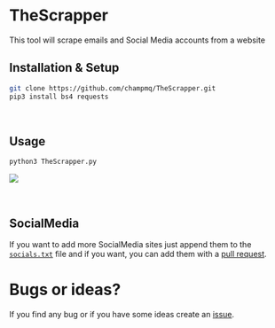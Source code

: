 # TheScrapper
This tool will scrape emails and Social Media accounts from a website

## Installation & Setup

```bash
git clone https://github.com/champmq/TheScrapper.git
pip3 install bs4 requests
```
<br>

## Usage
```bash
python3 TheScrapper.py
```

![](https://i.ibb.co/ZLvYcCS/image.png)

<br>

## SocialMedia
If you want to add more SocialMedia sites just append them to the [`socials.txt`](./socials.txt) file and if you want, you can add them with a [pull request](https://www.lifewire.com/best-products-4781319).

# Bugs or ideas?
If you find any bug or if you have some ideas create an [issue](https://github.com/champmq/TheScrapper/issues).
